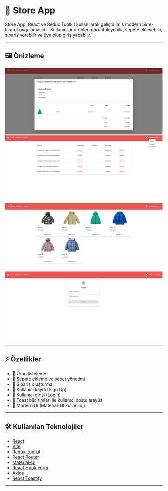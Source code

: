 # 🛒 Store App

Store App, React ve Redux Toolkit kullanılarak geliştirilmiş modern bir e-ticaret uygulamasıdır. Kullanıcılar ürünleri görüntüleyebilir, sepete ekleyebilir, sipariş verebilir ve üye olup giriş yapabilir.

---

## 🖼 Önizleme

![Store App Önizleme](./storeappss/detail.JPG)
![Store App Önizleme](./storeappss/details.JPG)
![Store App Önizleme](./storeappss/products.JPG)
![Store App Önizleme](./storeappss/login.JPG)

---

## ⚡ Özellikler
- 🔹 Ürün listeleme
- 🔹 Sepete ekleme ve sepet yönetimi
- 🔹 Sipariş oluşturma
- 🔹 Kullanıcı kaydı (Sign Up)
- 🔹 Kullanıcı girişi (Login)
- 🔹 Toast bildirimleri ile kullanıcı dostu arayüz
- 🔹 Modern UI (Material-UI kullanıldı)

---

## 🛠 Kullanılan Teknolojiler
- [React](https://reactjs.org/)
- [Vite](https://vitejs.dev/)
- [Redux Toolkit](https://redux-toolkit.js.org/)
- [React Router](https://reactrouter.com/)
- [Material-UI](https://mui.com/)
- [React Hook Form](https://react-hook-form.com/)
- [Axios](https://axios-http.com/)
- [React Toastify](https://fkhadra.github.io/react-toastify/introduction)

---

